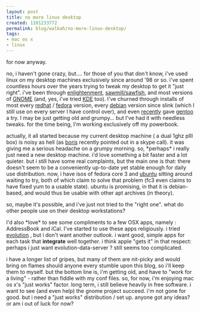```yaml
---
layout: post
title: no more linux desktop
created: 1101233772
permalink: blog/walkah/no-more-linux-desktop/
tags:
- mac os x
- linux
---
```

<p>
for now anyway.
</p><p>
no, i haven't gone crazy, but.... for those of you that don't know, i've used linux on my desktop machines exclusively since around '98 or so. i've spent countless hours over the years trying to tweak my desktop to get it "just right". i've been through <a href="http://www.enlightenment.org/">enlightenment</a>, <a href="http://sawmill.sourceforge.net/">sawmill/sawfish</a>, and most versions of <a href="http://www.gnome.org/">GNOME</a> (and, yes, i've tried <a href="http://www.kde.org/">KDE</a> too). I've churned through installs of most every <a href="http://www.redhat.com/">redhat</a> / <a href="http://fedora.redhat.com/">fedora</a> version, every <a href="http://www.debian.org/">debian</a> version since slink (which I still use on every server I have control over), and even <a href="http://walkah.net/node/88">recently</a> gave <a href="http://www.gentoo.org/">gentoo</a> a try. I may be just getting old and grumpy... but I've had it with needless tweaks. for the time being, I'm working exclusively off my powerbook.
</p><p>
actually, it all started because my current desktop machine ( a dual 1ghz pIII box) is noisy as hell (as <a href="http://www.bmannconsulting.com/">boris</a> recently pointed out in a skype call). it was giving me a serious headache on a grumpy morning. so, *perhaps* i really just need a new desktop machine. i'd love something a bit faster and a lot quieter. but i still have some real complaints, but the main one is that: there doesn't seem to be a conveniently up-to-date yet stable enough for daily use distribution. now, i have isos of fedora core 3 and <a href="http://www.ubuntulinux.org/">ubuntu</a> sitting around waiting to try, both of which claim to solve that problem (fc3 even claims to have fixed yum to a usable state). ubuntu is promising, in that it is debian-based, and would thus be usable with other apt archives (in theory).
</p><p>
so, maybe it's possible, and i've just not tried to the "right one". what do other people use on their desktop workstations?
</p><p>
I'd also *love* to see some compliments to a few OSX apps, namely : AddressBook and iCal. I've started to use these apps religiously. i tried <a href="http://www.gnome.org/projects/evolution/">evolution</a> , but i don't want another outlook. i want good, simple apps for each task that <strong>integrate</strong> well together. i think apple "gets it" in that respect: perhaps i just want evolution-data-server ?  still seems too complicated.
</p><p>
i have a longer list of gripes, but many of them are nit-picky and would bring on flames should anyone every stumble upon this blog, so i'll keep them to myself. but the bottom line is, i'm getting old, and have to "work for a living" - rather than fiddle with my conf files. so, for now, i'm enjoying mac os x's "just works" factor. long term, i still believe heavily in free software. i want to see (and even help) the gnome project succeed. i'm not gone for good. but i need a "just works" distribution / set up. anyone got any ideas? or am i out of luck for now?
</p>

